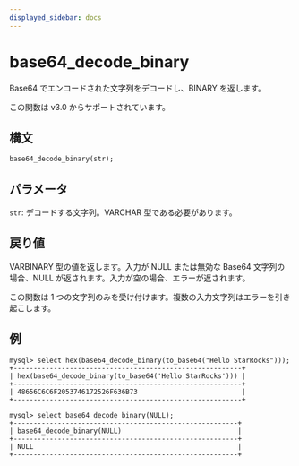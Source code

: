 ```yaml
---
displayed_sidebar: docs
---
```


# base64_decode_binary

Base64 でエンコードされた文字列をデコードし、BINARY を返します。

この関数は v3.0 からサポートされています。

## 構文

```Haskell
base64_decode_binary(str);
```

## パラメータ

`str`: デコードする文字列。VARCHAR 型である必要があります。

## 戻り値

VARBINARY 型の値を返します。入力が NULL または無効な Base64 文字列の場合、NULL が返されます。入力が空の場合、エラーが返されます。

この関数は 1 つの文字列のみを受け付けます。複数の入力文字列はエラーを引き起こします。

## 例

```Plain Text
mysql> select hex(base64_decode_binary(to_base64("Hello StarRocks")));
+---------------------------------------------------------+
| hex(base64_decode_binary(to_base64('Hello StarRocks'))) |
+---------------------------------------------------------+
| 48656C6C6F2053746172526F636B73                          |
+---------------------------------------------------------+

mysql> select base64_decode_binary(NULL);
+--------------------------------------------------------+
| base64_decode_binary(NULL)                             |
+--------------------------------------------------------+
| NULL                                                   |
+--------------------------------------------------------+
```